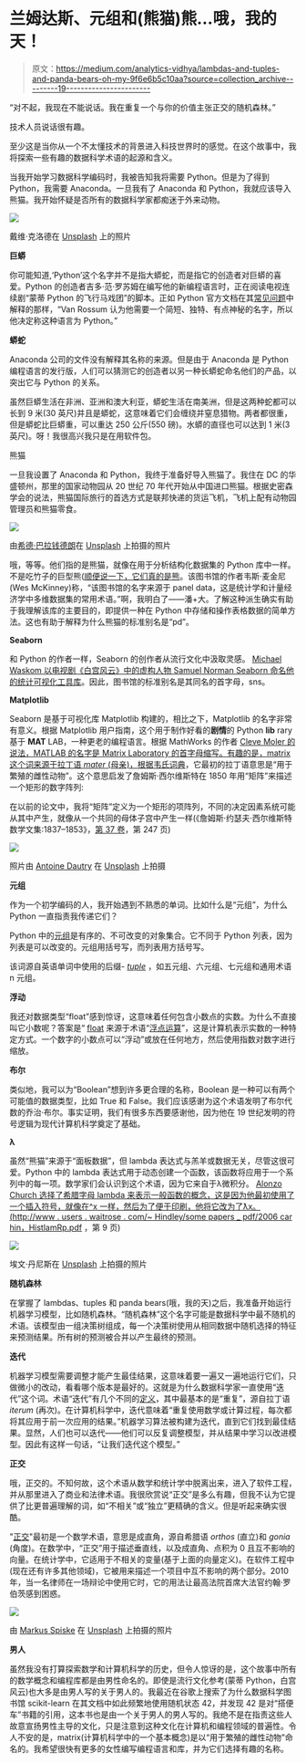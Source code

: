 # 兰姆达斯、元组和(熊猫)熊…哦，我的天！

> 原文：<https://medium.com/analytics-vidhya/lambdas-and-tuples-and-panda-bears-oh-my-9f6e6b5c10aa?source=collection_archive---------19----------------------->

“对不起，我现在不能说话。我在重复一个与你的价值主张正交的随机森林。”

技术人员说话很有趣。

至少这是当你从一个不太懂技术的背景进入科技世界时的感觉。在这个故事中，我将探索一些有趣的数据科学术语的起源和含义。

当我开始学习数据科学编码时，我被告知我将需要 Python。但是为了得到 Python，我需要 Anaconda。一旦我有了 Anaconda 和 Python，我就应该导入熊猫。我开始怀疑是否所有的数据科学家都痴迷于外来动物。

![](img/4b3a2c3fb4da14f1df53ec5251044db9.png)

戴维·克洛德在 [Unsplash](https://unsplash.com?utm_source=medium&utm_medium=referral) 上的照片

**巨蟒**

你可能知道,‘Python’这个名字并不是指大蟒蛇，而是指它的创造者对巨蟒的喜爱。Python 的创造者吉多·范·罗苏姆在编写他的新编程语言时，正在阅读电视连续剧“蒙蒂 Python 的飞行马戏团”的脚本。正如 Python 官方文档在其[常见问题](https://docs.python.org/3/faq/general.html#why-is-it-called-python)中解释的那样，“Van Rossum 认为他需要一个简短、独特、有点神秘的名字，所以他决定称这种语言为 Python。”

**蟒蛇**

Anaconda 公司的文件没有解释其名称的来源。但是由于 Anaconda 是 Python 编程语言的发行版，人们可以猜测它的创造者以另一种长蟒蛇命名他们的产品，以突出它与 Python 的关系。

虽然巨蟒生活在非洲、亚洲和澳大利亚，蟒蛇生活在南美洲，但是这两种蛇都可以长到 9 米(30 英尺)并且是蟒蛇，这意味着它们会缠绕并窒息猎物。两者都很重，但是蟒蛇比巨蟒重，可以重达 250 公斤(550 磅)。水蟒的直径也可以达到 1 米(3 英尺)。呀！我很高兴我只是在用软件包。

熊猫

一旦我设置了 Anaconda 和 Python，我终于准备好导入熊猫了。我住在 DC 的华盛顿州，那里的国家动物园从 20 世纪 70 年代开始从中国进口熊猫。根据史密森学会的说法，熊猫国际旅行的首选方式是联邦快递的货运飞机，飞机上配有动物园管理员和熊猫零食。

![](img/a4aee629bc878084be94adefcc02fb60.png)

由[希德·巴拉钱德朗](https://unsplash.com/@itookthose?utm_source=medium&utm_medium=referral)在 [Unsplash](https://unsplash.com?utm_source=medium&utm_medium=referral) 上拍摄的照片

哦，等等。他们指的是熊猫，就像在用于分析结构化数据集的 Python 库中一样。不是吃竹子的巨型熊([顺便说一下，它们真的是熊](https://www.fws.gov/international/pdf/archive/factsheet-giant-panda-facts.pdf)。该图书馆的作者韦斯·麦金尼(Wes McKinney)称，“该图书馆的名字来源于 panel data，这是统计学和计量经济学中多维数据集的常用术语。”啊，我明白了——潘+大。了解这种派生确实有助于我理解该库的主要目的，即提供一种在 Python 中存储和操作表格数据的简单方法。这也有助于解释为什么熊猫的标准别名是“pd”。

**Seaborn**

和 Python 的作者一样，Seaborn 的创作者从流行文化中汲取灵感。 [Michael Waskom 以电视剧《白宫风云》中的虚构人物 Samuel Norman Seaborn 命名他的统计可视化工具库](https://github.com/mwaskom/seaborn/issues/229)。因此，图书馆的标准别名是其同名的首字母，sns。

**Matplotlib**

Seaborn 是基于可视化库 Matplotlib 构建的，相比之下，Matplotlib 的名字非常有意义。根据 Matplotlib 用户指南，这个用于制作好看的**剧情**的 Python **lib** rary 基于 **MAT** LAB，一种更老的编程语言。根据 MathWorks 的作者 [Cleve Moler 的说法，MATLAB 的名字是 Matrix Laboratory 的首字母缩写。有趣的是，matrix 这个词来源于拉丁语 *mater* (母亲)，根据](https://www.mathworks.com/company/newsletters/articles/a-brief-history-of-matlab.html)[韦氏词典](https://www.merriam-webster.com/dictionary/matrix#h1)，它最初的拉丁语意思是“用于繁殖的雌性动物”。这个意思启发了詹姆斯·西尔维斯特在 1850 年用“矩阵”来描述一个矩形的数字阵列:

在以前的论文中，我将“矩阵”定义为一个矩形的项阵列，不同的决定因素系统可能从其中产生，就像从一个共同的母体子宫中产生一样(《詹姆斯·约瑟夫·西尔维斯特数学文集:1837–1853》，[第 37 卷](https://books.google.com/books?id=5GQPlxWrDiEC&pg=PA247)，第 247 页)

![](img/9d12f0275a141dce9afafab6c607ca96.png)

照片由 [Antoine Dautry](https://unsplash.com/@antoine1003?utm_source=medium&utm_medium=referral) 在 [Unsplash](https://unsplash.com?utm_source=medium&utm_medium=referral) 上拍摄

**元组**

作为一个初学编码的人，我开始遇到不熟悉的单词。比如什么是“元组”，为什么 Python 一直指责我传递它们？

Python 中的[元组](https://www.tutorialspoint.com/python/python_tuples.htm)是有序的、不可改变的对象集合。它不同于 Python 列表，因为列表是可以改变的。元组用括号写，而列表用方括号写。

该词源自英语单词中使用的后缀- [*tuple*](https://en.wiktionary.org/wiki/tuple) ，如五元组、六元组、七元组和通用术语 n 元组。

**浮动**

我还对数据类型“float”感到惊讶，这意味着任何包含小数点的实数。为什么不直接叫它小数呢？答案是“ [float](https://www.quora.com/In-Python-why-is-float-called-float-Why-not-just-call-it-realnum-or-something#:~:text=In%20python%2C%20and%20programming%20in,float'%20around%20the%20decimal%20place.) 来源于术语“[浮点运算](http://www.dspguide.com/ch28/4.htm)”，这是计算机表示实数的一种特定方式。一个数字的小数点可以“浮动”或放在任何地方，然后使用指数对数字进行缩放。

**布尔**

类似地，我可以为“Boolean”想到许多更合理的名称，Boolean 是一种可以有两个可能值的数据类型，比如 True 和 False。我们应该感谢为这个术语发明了布尔代数的乔治·布尔。事实证明，我们有很多东西要感谢他，因为他在 19 世纪发明的符号逻辑为现代计算机科学奠定了基础。

**λ**

虽然“熊猫”来源于“面板数据”，但 lambda 表达式与羔羊或数据无关，尽管这很可爱。Python 中的 lambda 表达式用于动态创建一个函数，该函数将应用于一个系列中的每一项。数学家们会认识到这个术语，因为它来自于λ微积分。 [Alonzo Church 选择了希腊字母 lambda 来表示一般函数的概念，这是因为他最初使用了一个插入符号，就像在^x 一样，然后为了便于印刷，他将它改为了ƛx。(](http://www.users.waitrose.com/~hindley/SomePapers_PDFs/2006CarHin,HistlamRp.pdf)[http://www . users . waitrose . com/~ Hindley/some papers _ pdf/2006 car hin，HistlamRp.pdf](http://www.users.waitrose.com/~hindley/SomePapers_PDFs/2006CarHin,HistlamRp.pdf) ，第 9 页)

![](img/20a87c11a9b82b197b83c04d54b1b59e.png)

埃文·丹尼斯在 [Unsplash](https://unsplash.com?utm_source=medium&utm_medium=referral) 上拍摄的照片

**随机森林**

在掌握了 lambdas、tuples 和 panda bears(哦，我的天)之后，我准备开始运行机器学习模型，比如随机森林。“随机森林”这个名字可能是数据科学中最不随机的术语。该模型由一组决策树组成，每一个决策树使用从相同数据中随机选择的特征来预测结果。所有树的预测被合并以产生最终的预测。

**迭代**

机器学习模型需要调整才能产生最佳结果，这意味着要一遍又一遍地运行它们，只做微小的改动，看看哪个版本是最好的。这就是为什么数据科学家一直使用“迭代”这个词。术语“迭代”有几个不同的[定义](https://www.google.com/search?q=iterate+definition&oq=iterate+defi&aqs=chrome.0.0i433j69i57j0i20i263j0l2j0i22i30l5.1993j1j4&sourceid=chrome&ie=UTF-8)，其中最基本的是“重复”，源自拉丁语 *iterum* (再次)。在计算机科学中，迭代意味着“重复使用数学或计算过程，每次都将其应用于前一次应用的结果。”机器学习算法被构建为迭代，直到它们找到最佳结果。显然，人们也可以迭代——他们可以反复调整模型，并从结果中学习以改进模型。因此有这样一句话，“让我们迭代这个模型。”

**正交**

哦，正交的。不知何故，这个术语从数学和统计学中脱离出来，进入了软件工程，并从那里进入了商业和法律术语。我很欣赏说“正交”是多么有趣，但我不认为它提供了比更普遍理解的词，如“不相关”或“独立”更精确的含义。但是听起来确实很酷。

"[正交](https://en.wikipedia.org/wiki/Orthogonality#:~:text=In%20Euclidean%20space%2C%20two%20vectors,to%20spaces%20of%20any%20dimension.)"最初是一个数学术语，意思是成直角，源自希腊语 *orthos* (直立)和 *gonia* (角度)。在数学中，“正交”用于描述垂直线，以及成直角、点积为 0 且互不影响的向量。在统计学中，它适用于不相关的变量(基于上面的向量定义)。在软件工程中(现在还有许多其他领域)，它被用来描述一个项目中互不影响的两个部分。2010 年，当一名律师在一场辩论中使用它时，它的用法让最高法院首席大法官约翰·罗伯茨感到困惑。

![](img/4f2a1252ec6139962548ccf5017522f3.png)

由 [Markus Spiske](https://unsplash.com/@markusspiske?utm_source=medium&utm_medium=referral) 在 [Unsplash](https://unsplash.com?utm_source=medium&utm_medium=referral) 上拍摄的照片

**男人**

虽然我没有打算探索数学和计算机科学的历史，但令人惊讶的是，这个故事中所有的数学概念和编程库都是由男性命名的。即使是流行文化参考(蒙蒂 Python，白宫风云)也大多是由男人写的关于男人的。我最近在谷歌上搜索了为什么数据科学图书馆 scikit-learn 在其文档中如此频繁地使用随机状态 42，并发现 42 是对“搭便车”书籍的引用，这本书也是由一个关于男人的男人写的。我绝不是在指责这些人故意宣扬男性主导的文化，只是注意到这种文化在计算机和编程领域的普遍性。令人不安的是，matrix(计算机科学中的一个基本概念)是以“用于繁殖的雌性动物”命名的。我希望很快有更多的女性编写编程语言和库，并为它们选择有趣的名称。